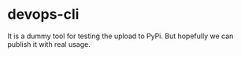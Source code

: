 # devops-cli
It is a dummy tool for testing the upload to PyPi. But hopefully we can publish it with real usage.